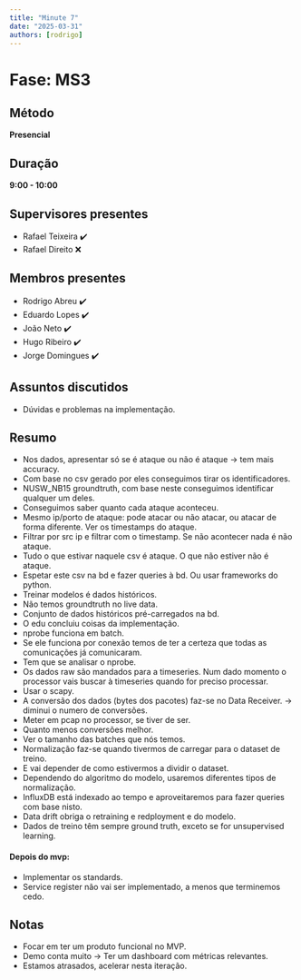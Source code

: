 ```yaml
---
title: "Minute 7"
date: "2025-03-31"
authors: [rodrigo]
---
```


# Fase: MS3

## Método
**Presencial**

## Duração
**9:00 - 10:00**

## Supervisores presentes
- Rafael Teixeira ✔️
- Rafael Direito ❌

## Membros presentes
- Rodrigo Abreu ✔️
- Eduardo Lopes ✔️
- João Neto ✔️
- Hugo Ribeiro ✔️
- Jorge Domingues ✔️

## Assuntos discutidos
- Dúvidas e problemas na implementação.

## Resumo
- Nos dados, apresentar só se é ataque ou não é ataque -> tem mais accuracy.
- Com base no csv gerado por eles conseguimos tirar os identificadores.
- NUSW_NB15 groundtruth, com base neste conseguimos identificar qualquer um deles.
- Conseguimos saber quanto cada ataque aconteceu.
- Mesmo ip/porto de ataque: pode atacar ou não atacar, ou atacar de forma diferente. Ver os timestamps do ataque.
- Filtrar por src ip e filtrar com o timestamp. Se não acontecer nada é não ataque.
- Tudo o que estivar naquele csv é ataque. O que não estiver não é ataque.
- Espetar este csv na bd e fazer queries à bd. Ou usar frameworks do python.
- Treinar modelos é dados históricos.
- Não temos groundtruth no live data.
- Conjunto de dados históricos pré-carregados na bd.
- O edu concluiu coisas da implementação.
- nprobe funciona em batch.
- Se ele funciona por conexão temos de ter a certeza que todas as comunicações já comunicaram.
- Tem que se analisar o nprobe.
- Os dados raw são mandados para a timeseries. Num dado momento o processor vais buscar à timeseries quando for preciso processar.
- Usar o scapy.
- A conversão dos dados (bytes dos pacotes) faz-se no Data Receiver. -> diminui o numero de conversões. 
- Meter em pcap no processor, se tiver de ser.
- Quanto menos conversões melhor.
- Ver o tamanho das batches que nós temos.
- Normalização faz-se quando tivermos de carregar para o dataset de treino.
- E vai depender de como estivermos a dividir o dataset.
- Dependendo do algoritmo do modelo, usaremos diferentes tipos de normalização.
- InfluxDB está indexado ao tempo e aproveitaremos para fazer queries com base nisto.
- Data drift obriga o retraining e redployment e do modelo.
- Dados de treino têm sempre ground truth, exceto se for unsupervised learning.

#### Depois do mvp:
- Implementar os standards.
- Service register não vai ser implementado, a menos que terminemos cedo.


## Notas
- Focar em ter um produto funcional no MVP.
- Demo conta muito -> Ter um dashboard com métricas relevantes.
- Estamos atrasados, acelerar nesta iteração.
